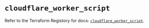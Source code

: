 # `cloudflare_worker_script`

Refer to the Terraform Registory for docs: [`cloudflare_worker_script`](https://registry.terraform.io/providers/cloudflare/cloudflare/4.15.0/docs/resources/worker_script).
